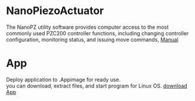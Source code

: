 # NanoPiezoActuator
The NanoPZ utility software provides computer access to the most 
commonly used PZC200 controller functions, including changing 
controller configuration, monitoring status, and issuing move 
commands, [Manual](https://github.com/maruta01/NanoPiezoActuator/blob/main/doc/Manual%20Actuator%20NanoPiezo.pdf)

# App
Deploy application to .Appimage for ready use.  
you can download, extract files, and start program for Linux OS.
[download App](https://drive.google.com/file/d/17PsAB3SKBMA3g7TpG-ANyJP2Ui2Z7oQU/view?usp=sharing)

